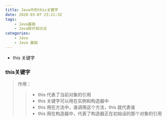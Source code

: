 ```yaml
---
title: Java中的this关键字
date: 2020-03-07 23:21:32
tags:
	- Java基础
	- Java碎片知识点
categories:
	- Java
	- Java 基础
---
```


* this 关键字

<!-- more -->

### this关键字

> 作用：
>
> > * this 代表了当前对象的引用
> > * this 关键字可以用在实例和构造器中
> > * this 用在方法中，谁调用这个方法，this 就代表谁
> > * this 用在构造器中，代表了构造器正在初始话的那个对象的引用


